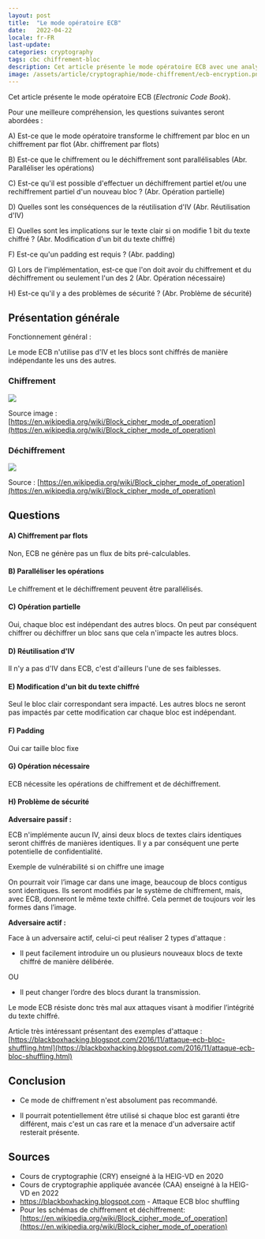 ```yaml
---
layout: post
title:  "Le mode opératoire ECB"
date:   2022-04-22
locale: fr-FR
last-update: 
categories: cryptography 
tags: cbc chiffrement-bloc
description: Cet article présente le mode opératoire ECB avec une analyse sur sa sécurité (confidentialité, intégrité, authenticité).
image: /assets/article/cryptographie/mode-chiffrement/ecb-encryption.png
---
```


Cet article présente le mode opératoire ECB (*Electronic Code Book*). 

Pour une meilleure compréhension, les questions suivantes seront abordées :

A) Est-ce que le mode opératoire transforme le chiffrement par bloc en un chiffrement par flot (Abr.  chiffrement par flots)

B) Est-ce que le chiffrement ou le déchiffrement sont parallélisables (Abr.  Paralléliser les opérations)

C) Est-ce qu'il est possible d'effectuer un déchiffrement partiel et/ou une rechiffrement partiel d'un nouveau bloc ? (Abr.  Opération partielle)

D) Quelles sont les conséquences de la réutilisation d'IV (Abr. Réutilisation d'IV)

E) Quelles sont les implications sur le texte clair si on modifie 1 bit du texte chiffré ? (Abr.  Modification d'un bit du texte chiffré)

F) Est-ce qu'un padding est requis ? (Abr.  padding)

G) Lors de l'implémentation, est-ce que l'on doit avoir du chiffrement et du déchiffrement ou seulement l'un des 2 (Abr.  Opération nécessaire)

H) Est-ce qu'il y a des problèmes de sécurité ? (Abr.  Problème de sécurité)



## Présentation générale

Fonctionnement général :

Le mode ECB n'utilise pas d'IV et les blocs sont chiffrés de manière indépendante les uns des autres.

### Chiffrement

![](https://upload.wikimedia.org/wikipedia/commons/thumb/d/d6/ECB_encryption.svg/1920px-ECB_encryption.svg.png)

Source image : [https://en.wikipedia.org/wiki/Block_cipher_mode_of_operation](https://en.wikipedia.org/wiki/Block_cipher_mode_of_operation)

### Déchiffrement

![](https://upload.wikimedia.org/wikipedia/commons/thumb/e/e6/ECB_decryption.svg/902px-ECB_decryption.svg.png)

Source : [https://en.wikipedia.org/wiki/Block_cipher_mode_of_operation](https://en.wikipedia.org/wiki/Block_cipher_mode_of_operation)

## Questions

#### A) Chiffrement par flots

Non, ECB ne génère pas un flux de bits pré-calculables.

#### B) Paralléliser les opérations 

Le chiffrement et le déchiffrement peuvent être parallélisés.

#### C) Opération partielle 

Oui, chaque bloc est indépendant des autres blocs. On peut par conséquent chiffrer ou déchiffrer un bloc sans que cela n'impacte les autres blocs.

#### D) Réutilisation d'IV 

Il n'y a pas d'IV dans ECB, c'est d'ailleurs l'une de ses faiblesses.

#### E) Modification d'un bit du texte chiffré 

Seul le bloc clair correspondant sera impacté. Les autres blocs ne seront pas impactés par cette modification car chaque bloc est indépendant.

#### F) Padding 

Oui car taille bloc fixe

#### G) Opération nécessaire 

ECB nécessite les opérations de chiffrement et de déchiffrement.

#### H) Problème de sécurité 

**Adversaire passif :**

ECB n'implémente aucun IV, ainsi deux blocs de textes clairs identiques seront chiffrés de manières identiques. Il y a  par conséquent une perte potentielle de confidentialité.

Exemple de vulnérabilité si on chiffre une image

On pourrait voir l’image car dans une image, beaucoup de blocs contigus sont identiques. Ils seront modifiés par le système de chiffrement, mais, avec ECB, donneront le même texte chiffré. Cela permet de toujours voir les formes dans l’image.

**Adversaire actif :**

Face à un adversaire actif, celui-ci peut réaliser 2 types d'attaque :

-  Il peut facilement introduire un ou plusieurs nouveaux blocs de texte chiffré de manière délibérée.

OU

- Il peut changer l’ordre des blocs durant la transmission. 

Le mode ECB résiste donc très mal aux attaques visant à modifier l’intégrité du texte chiffré.



Article très intéressant présentant des exemples d'attaque : [https://blackboxhacking.blogspot.com/2016/11/attaque-ecb-bloc-shuffling.html](https://blackboxhacking.blogspot.com/2016/11/attaque-ecb-bloc-shuffling.html)

## Conclusion

- Ce mode de chiffrement n'est absolument pas recommandé.

- Il pourrait potentiellement être utilisé si chaque bloc est garanti être différent, mais c'est un cas rare et la menace d'un adversaire actif resterait présente.

## Sources

- Cours de cryptographie (CRY) enseigné à la HEIG-VD en 2020
- Cours de cryptographie appliquée avancée (CAA) enseigné à la HEIG-VD en 2022
- https://blackboxhacking.blogspot.com - Attaque ECB bloc shuffling
- Pour les schémas de chiffrement et déchiffrement: [https://en.wikipedia.org/wiki/Block_cipher_mode_of_operation](https://en.wikipedia.org/wiki/Block_cipher_mode_of_operation)